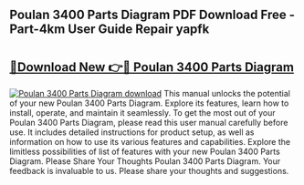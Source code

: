 ## Poulan 3400 Parts Diagram PDF Download Free - Part-4km User Guide Repair yapfk

# <h2><a href="http://dfpgvk.blite.top/?on=Poulan+3400+Parts+Diagram">🔗Download New 👉🔴 Poulan 3400 Parts Diagram</a></h2>

[![Poulan 3400 Parts Diagram download](https://i.imgur.com/lujVjoI.png)](http://dfpgvk.blite.top/?on=Poulan+3400+Parts+Diagram)
This manual unlocks the potential of your new Poulan 3400 Parts Diagram. Explore its features, learn how to install, operate, and maintain it seamlessly. To get the most out of your Poulan 3400 Parts Diagram, please read this user manual carefully before use. It includes detailed instructions for product setup, as well as information on how to use its various features and capabilities. Explore the limitless possibilities of list of features with your new Poulan 3400 Parts Diagram. Please Share Your Thoughts Poulan 3400 Parts Diagram. Your feedback is invaluable to us. Please share your thoughts and suggestions.
